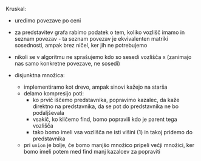 Kruskal:
- uredimo povezave po ceni
- za predstavitev grafa rabimo podatek o tem, koliko vozlišč imamo in seznam povezav - ta seznam povezav je ekvivalenten matriki sosednosti, ampak brez ničel, ker jih ne potrebujemo
- nikoli se v algoritmu ne sprašujemo kdo so sesedi vozlišča x (zanimajo nas samo konkretne povezave, ne sosedi)

- disjunktna množica:
	- implementiramo kot drevo, ampak sinovi kažejo na starša
	- delamo kompresijo poti:
		- ko prvič iščemo predstavnika, popravimo kazalec, da kaže direktno na predstavnika, da se pot do predstavnika ne bo podaljševala
		- vsakič, ko kličemo find, bomo popravili kdo je parent tega vozlišča
		- tako bomo imeli vsa vozlišča ne isti višini (1) in takoj pridemo do predstavnika
	- pri `union` je bolje, če bomo manjšo množico pripeli večji množici, ker bomo imeli potem  med find manj kazalcev za popraviti